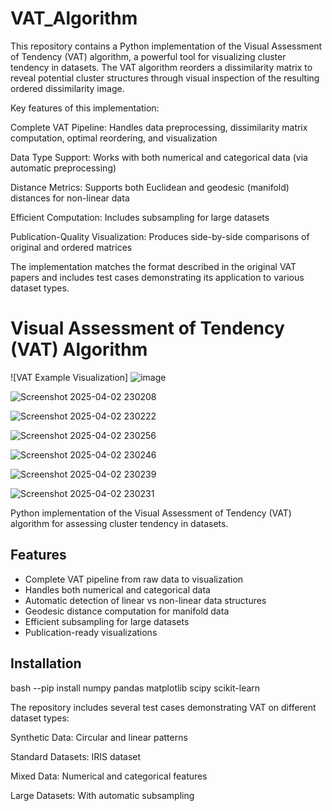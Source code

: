 # VAT_Algorithm
This repository contains a Python implementation of the Visual Assessment of Tendency (VAT) algorithm, a powerful tool for visualizing cluster tendency in datasets. The VAT algorithm reorders a dissimilarity matrix to reveal potential cluster structures through visual inspection of the resulting ordered dissimilarity image.

Key features of this implementation:

Complete VAT Pipeline: Handles data preprocessing, dissimilarity matrix computation, optimal reordering, and visualization

Data Type Support: Works with both numerical and categorical data (via automatic preprocessing)

Distance Metrics: Supports both Euclidean and geodesic (manifold) distances for non-linear data

Efficient Computation: Includes subsampling for large datasets

Publication-Quality Visualization: Produces side-by-side comparisons of original and ordered matrices

The implementation matches the format described in the original VAT papers and includes test cases demonstrating its application to various dataset types.

# Visual Assessment of Tendency (VAT) Algorithm

![VAT Example Visualization] ![image](https://github.com/user-attachments/assets/118cd233-306e-4e52-b036-128ba1e10f29)

![Screenshot 2025-04-02 230208](https://github.com/user-attachments/assets/81e7bb6d-ad7b-4dca-bfef-3cbdb7634f2b)

![Screenshot 2025-04-02 230222](https://github.com/user-attachments/assets/dfe58ab7-f660-4a9b-9f65-7822e97820e7)

![Screenshot 2025-04-02 230256](https://github.com/user-attachments/assets/05463370-3dd2-45bf-b52e-a18f41665c9d)

![Screenshot 2025-04-02 230246](https://github.com/user-attachments/assets/7c979933-6c30-4d0a-9278-c17d28fd3c2e)

![Screenshot 2025-04-02 230239](https://github.com/user-attachments/assets/db9af43b-61a0-4f9f-ab8b-d269fde20b21)

![Screenshot 2025-04-02 230231](https://github.com/user-attachments/assets/052c5463-9eed-4bf0-8c57-6ed4d47f332d)

Python implementation of the Visual Assessment of Tendency (VAT) algorithm for assessing cluster tendency in datasets.

## Features

- Complete VAT pipeline from raw data to visualization
- Handles both numerical and categorical data
- Automatic detection of linear vs non-linear data structures
- Geodesic distance computation for manifold data
- Efficient subsampling for large datasets
- Publication-ready visualizations

## Installation

bash
--pip install numpy pandas matplotlib scipy scikit-learn

The repository includes several test cases demonstrating VAT on different dataset types:

Synthetic Data: Circular and linear patterns

Standard Datasets: IRIS dataset

Mixed Data: Numerical and categorical features

Large Datasets: With automatic subsampling


